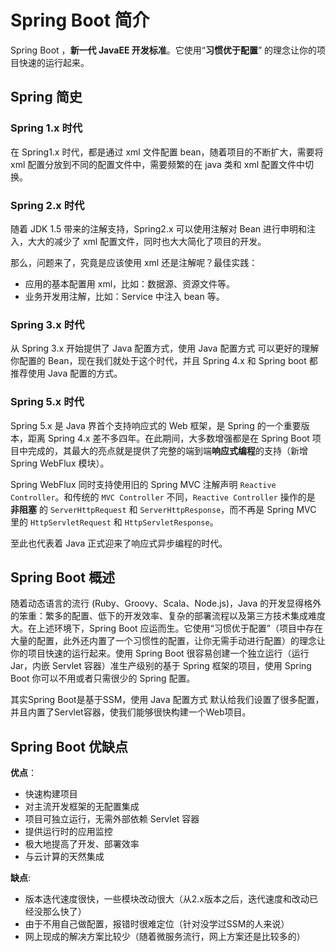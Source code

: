 # Spring Boot 简介

Spring Boot ，**新一代 JavaEE 开发标准**。它使用“**习惯优于配置**” 的理念让你的项目快速的运行起来。



## Spring 简史

### Spring 1.x 时代

在 Spring1.x 时代，都是通过 xml 文件配置 bean，随着项目的不断扩大，需要将 xml 配置分放到不同的配置文件中，需要频繁的在 java 类和 xml 配置文件中切换。

### Spring 2.x 时代

随着 JDK 1.5 带来的注解支持，Spring2.x 可以使用注解对 Bean 进行申明和注入，大大的减少了 xml 配置文件，同时也大大简化了项目的开发。

那么，问题来了，究竟是应该使用 xml 还是注解呢？最佳实践：

- 应用的基本配置用 xml，比如：数据源、资源文件等。
- 业务开发用注解，比如：Service 中注入 bean 等。

### Spring 3.x 时代

从 Spring 3.x 开始提供了 Java 配置方式，使用 Java 配置方式 可以更好的理解你配置的 Bean，现在我们就处于这个时代，并且 Spring 4.x 和 Spring boot 都推荐使用 Java 配置的方式。

### Spring 5.x 时代

Spring 5.x 是 Java 界首个支持响应式的 Web 框架，是 Spring 的一个重要版本，距离 Spring 4.x 差不多四年。在此期间，大多数增强都是在 Spring Boot 项目中完成的，其最大的亮点就是提供了完整的端到端**响应式编程**的支持（新增 Spring WebFlux 模块）。

Spring WebFlux 同时支持使用旧的 Spring MVC 注解声明 `Reactive Controller`。和传统的 `MVC Controller` 不同，`Reactive Controller` 操作的是 **非阻塞** 的 `ServerHttpRequest` 和 `ServerHttpResponse`，而不再是 Spring MVC 里的 `HttpServletRequest` 和 `HttpServletResponse`。

至此也代表着 Java 正式迎来了响应式异步编程的时代。



## Spring Boot 概述

随着动态语言的流行 (Ruby、Groovy、Scala、Node.js)，Java 的开发显得格外的笨重：繁多的配置、低下的开发效率、复杂的部署流程以及第三方技术集成难度大。在上述环境下，Spring Boot 应运而生。它使用“习惯优于配置”（项目中存在大量的配置，此外还内置了一个习惯性的配置，让你无需手动进行配置）的理念让你的项目快速的运行起来。使用 Spring Boot 很容易创建一个独立运行（运行 Jar，内嵌 Servlet 容器）准生产级别的基于 Spring 框架的项目，使用 Spring Boot 你可以不用或者只需很少的 Spring 配置。

其实Spring Boot是基于SSM，使用 Java 配置方式 默认给我们设置了很多配置，并且内置了Servlet容器，使我们能够很快构建一个Web项目。



## Spring Boot 优缺点

**优点**：

- 快速构建项目
- 对主流开发框架的无配置集成
- 项目可独立运行，无需外部依赖 Servlet 容器
- 提供运行时的应用监控
- 极大地提高了开发、部署效率
- 与云计算的天然集成

**缺点**:

- 版本迭代速度很快，一些模块改动很大（从2.x版本之后，迭代速度和改动已经没那么快了）
- 由于不用自己做配置，报错时很难定位（针对没学过SSM的人来说）
- 网上现成的解决方案比较少（随着微服务流行，网上方案还是比较多的）
